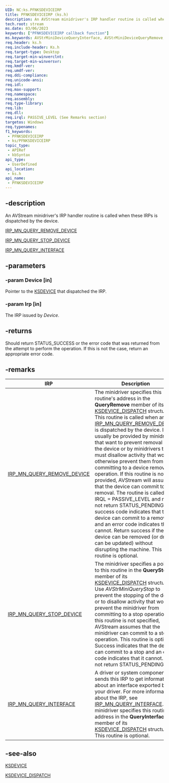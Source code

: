 ```yaml
---
UID: NC:ks.PFNKSDEVICEIRP
title: PFNKSDEVICEIRP (ks.h)
description: An AVStream minidriver's IRP handler routine is called when these IRPs is dispatched by the device.IRP_MN_QUERY_REMOVE_DEVICEIRP_MN_QUERY_STOP_DEVICEIRP_MN_QUERY_INTERFACE
tech.root: stream
ms.date: 03/06/2023
keywords: ["PFNKSDEVICEIRP callback function"]
ms.keywords: AVStrMiniDeviceQueryInterface, AVStrMiniDeviceQueryRemove, AVStrMiniDeviceQueryRemove routine [Streaming Media Devices], PFNKSDEVICEIRP, avstclbk_e4e3e23a-c4e7-47fb-ad10-6a0a630669ed.xml, ks/AVStrMiniDeviceQueryRemove, stream.avstrminidevicequeryremove
req.header: ks.h
req.include-header: Ks.h
req.target-type: Desktop
req.target-min-winverclnt:
req.target-min-winversvr: 
req.kmdf-ver: 
req.umdf-ver: 
req.ddi-compliance: 
req.unicode-ansi: 
req.idl: 
req.max-support: 
req.namespace: 
req.assembly: 
req.type-library: 
req.lib: 
req.dll: 
req.irql: PASSIVE_LEVEL (See Remarks section)
targetos: Windows
req.typenames: 
f1_keywords:
 - PFNKSDEVICEIRP
 - ks/PFNKSDEVICEIRP
topic_type:
 - APIRef
 - kbSyntax
api_type:
 - UserDefined
api_location:
 - ks.h
api_name:
 - PFNKSDEVICEIRP
---
```


## -description

An AVStream minidriver's IRP handler routine is called when these IRPs is dispatched by the device.

[IRP_MN_QUERY_REMOVE_DEVICE](/windows-hardware/drivers/kernel/irp-mn-query-remove-device)

[IRP_MN_QUERY_STOP_DEVICE](/windows-hardware/drivers/kernel/irp-mn-query-stop-device)

[IRP_MN_QUERY_INTERFACE](/windows-hardware/drivers/kernel/irp-mn-query-interface)

## -parameters

### -param Device [in]

Pointer to the [KSDEVICE](/windows-hardware/drivers/ddi/ks/ns-ks-_ksdevice) that dispatched the IRP.

### -param Irp [in]

The IRP issued by *Device*.

## -returns

Should return STATUS_SUCCESS or the error code that was returned from the attempt to perform the operation. If this is not the case, return an appropriate error code.

## -remarks

| IRP | Description |
|---|---|
| [IRP_MN_QUERY_REMOVE_DEVICE](/windows-hardware/drivers/kernel/irp-mn-query-remove-device) | The minidriver specifies this routine's address in the **QueryRemove** member of its [KSDEVICE_DISPATCH](/windows-hardware/drivers/ddi/ks/ns-ks-_ksdevice_dispatch) structure. This routine is called when an [IRP_MN_QUERY_REMOVE_DEVICE](/windows-hardware/drivers/kernel/irp-mn-query-remove-device) is dispatched by the device. It will usually be provided by minidrivers that want to prevent removal of the device or by minidrivers that must disallow activity that would otherwise prevent them from committing to a device removal operation. If this routine is not provided, AVStream will assume that the device can commit to a removal. The routine is called at IRQL = PASSIVE_LEVEL and may not return STATUS_PENDING; a success code indicates that the device can commit to a removal and an error code indicates that it cannot. Return success if the device can be removed (or drivers can be updated) without disrupting the machine. This routine is optional. |
| [IRP_MN_QUERY_STOP_DEVICE](/windows-hardware/drivers/kernel/irp-mn-query-stop-device) | The minidriver specifies a pointer to this routine in the **QueryStop** member of its [KSDEVICE_DISPATCH](/windows-hardware/drivers/ddi/ks/ns-ks-_ksdevice_dispatch) structure. Use *AVStrMiniQueryStop* to prevent the stopping of the device or to disallow activity that would prevent the minidriver from committing to a stop operation. If this routine is not specified, AVStream assumes that the minidriver can commit to a stop operation. This routine is optional. Success indicates that the device can commit to a stop and an error code indicates that it cannot. Do not return STATUS_PENDING. |
| [IRP_MN_QUERY_INTERFACE](/windows-hardware/drivers/kernel/irp-mn-query-interface) | A driver or system component sends this IRP to get information about an interface exported by your driver. For more information about the IRP, see [IRP_MN_QUERY_INTERFACE](/windows-hardware/drivers/kernel/irp-mn-query-interface). The minidriver specifies this routine's address in the **QueryInterface** member of its [KSDEVICE_DISPATCH](/windows-hardware/drivers/ddi/ks/ns-ks-_ksdevice_dispatch) structure. This routine is optional. |

## -see-also

[KSDEVICE](/windows-hardware/drivers/ddi/ks/ns-ks-_ksdevice)

[KSDEVICE_DISPATCH](/windows-hardware/drivers/ddi/ks/ns-ks-_ksdevice_dispatch)
